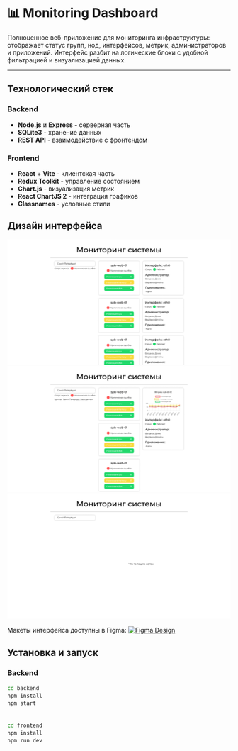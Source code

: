 # 📊 Monitoring Dashboard

Полноценное веб-приложение для мониторинга инфраструктуры: отображает статус групп, нод, интерфейсов, метрик, администраторов и приложений. Интерфейс разбит на логические блоки с удобной фильтрацией и визуализацией данных.

---

## Технологический стек

### Backend
- **Node.js** и **Express** - серверная часть
- **SQLite3** - хранение данных
- **REST API** - взаимодействие с фронтендом

### Frontend
- **React** + **Vite** - клиентская часть
- **Redux Toolkit** - управление состоянием
- **Chart.js** - визуализация метрик
- **React ChartJS 2** - интеграция графиков
- **Classnames** - условные стили

## Дизайн интерфейса
![Фильтрация по группе](./Figma/GroupsPanel.png)
![Выбор ноды + метрика](./Figma/GroupsPanelChooseNode.png)
![Обработка ошибки](./Figma/GroupsPanelError.png)

Макеты интерфейса доступны в Figma: 
[![Figma Design](https://img.shields.io/badge/Figma-Design-0AC97F?logo=figma&style=for-the-badge)](https://www.figma.com/design/U0BBikQZmHw8tN0hhZHmHU/Untitled?node-id=53-81&t=kdW5X9Cg9uhqRX9l-1)

## Установка и запуск

### Backend
```bash
cd backend
npm install
npm start


cd frontend
npm install
npm run dev


